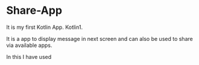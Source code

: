 # Share-App
It is my first Kotlin App.      Kotlin1.


It is a app to display message in next screen 
and can also be used to share via available apps.


In this I have used 
